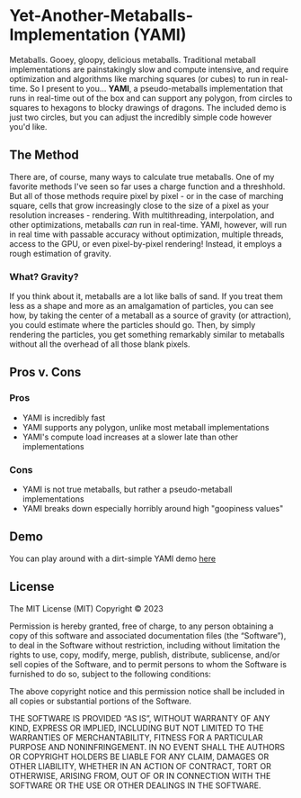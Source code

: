 # Yet-Another-Metaballs-Implementation (YAMI)
Metaballs. Gooey, gloopy, delicious metaballs. Traditional metaball implementations are painstakingly slow and compute intensive, and require optimization and algorithms like marching squares (or cubes) to run in real-time. So I present to you... **YAMI**, a pseudo-metaballs implementation that runs in real-time out of the box and can support any polygon, from circles to squares to hexagons to blocky drawings of dragons. The included demo is just two circles, but you can adjust the incredibly simple code however you'd like.
## The Method
There are, of course, many ways to calculate true metaballs. One of my favorite methods I've seen so far uses a charge function and a threshhold. But all of those methods require pixel by pixel - or in the case of marching square, cells that grow increasingly close to the size of a pixel as your resolution increases - rendering. With multithreading, interpolation, and other optimizations, metaballs *can* run in real-time. YAMI, however, will run in real time with passable accuracy without optimization, multiple threads, access to the GPU, or even pixel-by-pixel rendering! Instead, it employs a rough estimation of gravity.
### What? Gravity?
If you think about it, metaballs are a lot like balls of sand. If you treat them less as a shape and more as an amalgamation of particles, you can see how, by taking the center of a metaball as a source of gravity (or attraction), you could estimate where the particles should go. Then, by simply rendering the particles, you get something remarkably similar to metaballs without all the overhead of all those blank pixels.
## Pros v. Cons
### Pros
- YAMI is incredibly fast
- YAMI supports any polygon, unlike most metaball implementations
- YAMI's compute load increases at a slower late than other implementations
### Cons
- YAMI is not true metaballs, but rather a pseudo-metaball implementations
- YAMI breaks down especially horribly around high "goopiness values"
## Demo
You can play around with a dirt-simple YAMI demo [here](https://www.rockwill.dev/Yet-Another-Metaballs-Implementation/)
## License
The MIT License (MIT)
Copyright © 2023 <copyright holders>

Permission is hereby granted, free of charge, to any person obtaining a copy of this software and associated documentation files (the “Software”), to deal in the Software without restriction, including without limitation the rights to use, copy, modify, merge, publish, distribute, sublicense, and/or sell copies of the Software, and to permit persons to whom the Software is furnished to do so, subject to the following conditions:

The above copyright notice and this permission notice shall be included in all copies or substantial portions of the Software.

THE SOFTWARE IS PROVIDED “AS IS”, WITHOUT WARRANTY OF ANY KIND, EXPRESS OR IMPLIED, INCLUDING BUT NOT LIMITED TO THE WARRANTIES OF MERCHANTABILITY, FITNESS FOR A PARTICULAR PURPOSE AND NONINFRINGEMENT. IN NO EVENT SHALL THE AUTHORS OR COPYRIGHT HOLDERS BE LIABLE FOR ANY CLAIM, DAMAGES OR OTHER LIABILITY, WHETHER IN AN ACTION OF CONTRACT, TORT OR OTHERWISE, ARISING FROM, OUT OF OR IN CONNECTION WITH THE SOFTWARE OR THE USE OR OTHER DEALINGS IN THE SOFTWARE.

